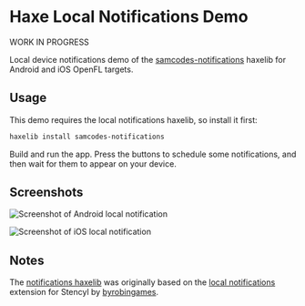 # Haxe Local Notifications Demo

WORK IN PROGRESS

Local device notifications demo of the [samcodes-notifications](https://github.com/Tw1ddle/samcodes-notifications) haxelib for Android and iOS OpenFL targets.

## Usage

This demo requires the local notifications haxelib, so install it first:

```bash
haxelib install samcodes-notifications
```

Build and run the app. Press the buttons to schedule some notifications, and then wait for them to appear on your device.

## Screenshots

![Screenshot of Android local notification](https://github.com/Tw1ddle/samcodes-notifications-demo/blob/master/screenshots/notification-android.gif?raw=true "Notification Android")

![Screenshot of iOS local notification](https://github.com/Tw1ddle/samcodes-notifications-demo/blob/master/screenshots/notification-ios.gif?raw=true "Notification iOS")

## Notes
The [notifications haxelib](https://github.com/Tw1ddle/samcodes-notifications) was originally based on the [local notifications](https://github.com/byrobingames/localnotifications) extension for Stencyl by [byrobingames](https://github.com/byrobingames).